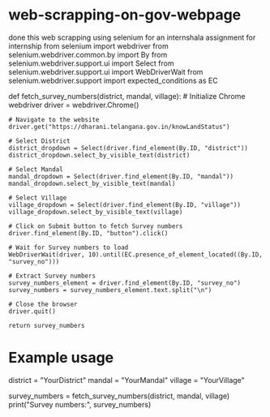 # web-scrapping-on-gov-webpage
done this web scrapping using selenium for an internshala assignment for internship 
from selenium import webdriver
from selenium.webdriver.common.by import By
from selenium.webdriver.support.ui import Select
from selenium.webdriver.support.ui import WebDriverWait
from selenium.webdriver.support import expected_conditions as EC

def fetch_survey_numbers(district, mandal, village):
    # Initialize Chrome webdriver
    driver = webdriver.Chrome()

    # Navigate to the website
    driver.get("https://dharani.telangana.gov.in/knowLandStatus")

    # Select District
    district_dropdown = Select(driver.find_element(By.ID, "district"))
    district_dropdown.select_by_visible_text(district)

    # Select Mandal
    mandal_dropdown = Select(driver.find_element(By.ID, "mandal"))
    mandal_dropdown.select_by_visible_text(mandal)

    # Select Village
    village_dropdown = Select(driver.find_element(By.ID, "village"))
    village_dropdown.select_by_visible_text(village)

    # Click on Submit button to fetch Survey numbers
    driver.find_element(By.ID, "button").click()

    # Wait for Survey numbers to load
    WebDriverWait(driver, 10).until(EC.presence_of_element_located((By.ID, "survey_no")))

    # Extract Survey numbers
    survey_numbers_element = driver.find_element(By.ID, "survey_no")
    survey_numbers = survey_numbers_element.text.split("\n")

    # Close the browser
    driver.quit()

    return survey_numbers

# Example usage
district = "YourDistrict"
mandal = "YourMandal"
village = "YourVillage"

survey_numbers = fetch_survey_numbers(district, mandal, village)
print("Survey numbers:", survey_numbers)
